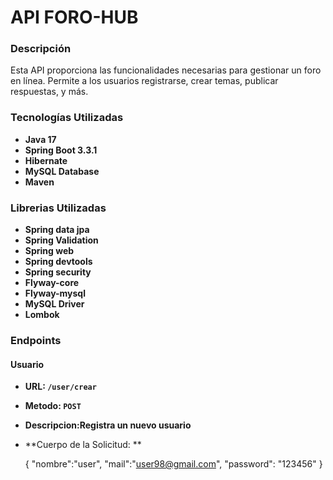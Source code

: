 # API FORO-HUB

### Descripción

Esta API proporciona las funcionalidades necesarias para gestionar un foro en línea. Permite a los usuarios registrarse, crear temas, publicar respuestas, y más.

### Tecnologías Utilizadas

- **Java 17**
- **Spring Boot 3.3.1**
- **Hibernate**
- **MySQL Database**
- **Maven**

### Librerias Utilizadas

- **Spring data jpa**
- **Spring Validation**
- **Spring web**
- **Spring devtools**
- **Spring security**
- **Flyway-core**
- **Flyway-mysql**
- **MySQL Driver**
- **Lombok**


### Endpoints

#### Usuario 

- **URL: `/user/crear`**
- **Metodo: `POST`**
- **Descripcion:Registra un nuevo usuario**
- **Cuerpo de la Solicitud: **
  
   {
   "nombre":"user",
    "mail":"user98@gmail.com",
    "password": "123456"
    } 

